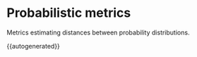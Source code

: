 # Probabilistic metrics

Metrics estimating distances between probability distributions.

{{autogenerated}}
